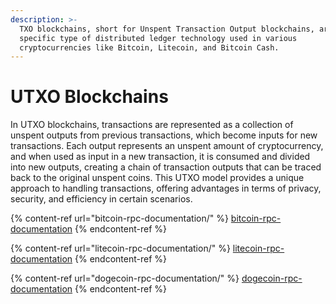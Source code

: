 ```yaml
---
description: >-
  TXO blockchains, short for Unspent Transaction Output blockchains, are a
  specific type of distributed ledger technology used in various
  cryptocurrencies like Bitcoin, Litecoin, and Bitcoin Cash.
---
```


# UTXO Blockchains

In UTXO blockchains, transactions are represented as a collection of unspent outputs from previous transactions, which become inputs for new transactions. Each output represents an unspent amount of cryptocurrency, and when used as input in a new transaction, it is consumed and divided into new outputs, creating a chain of transaction outputs that can be traced back to the original unspent coins. This UTXO model provides a unique approach to handling transactions, offering advantages in terms of privacy, security, and efficiency in certain scenarios.

{% content-ref url="bitcoin-rpc-documentation/" %}
[bitcoin-rpc-documentation](bitcoin-rpc-documentation/)
{% endcontent-ref %}

{% content-ref url="litecoin-rpc-documentation/" %}
[litecoin-rpc-documentation](litecoin-rpc-documentation/)
{% endcontent-ref %}

{% content-ref url="dogecoin-rpc-documentation/" %}
[dogecoin-rpc-documentation](dogecoin-rpc-documentation/)
{% endcontent-ref %}
